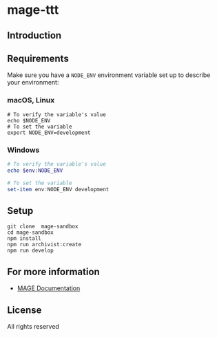 # mage-ttt

## Introduction



## Requirements

Make sure you have a `NODE_ENV` environment variable set up to describe your environment:

### macOS, Linux

```shell
# To verify the variable's value
echo $NODE_ENV
# To set the variable
export NODE_ENV=development
```

### Windows

```powershell
# To verify the variable's value
echo $env:NODE_ENV

# To set the variable
set-item env:NODE_ENV development
```

## Setup

```shell
git clone  mage-sandbox
cd mage-sandbox
npm install
npm run archivist:create
npm run develop
```

## For more information

  * [MAGE Documentation](https://mage.github.io/mage)

## License

All rights reserved 
